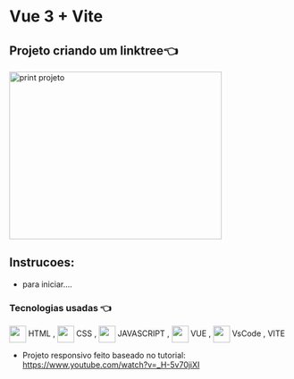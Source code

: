 # Vue 3 + Vite

[//]:<> (../master/assets/img/print.png) 
## Projeto criando um linktree👈 
    

<img alt='print projeto' align="center" height="300" width="380" src="../master/src/assets/print.png">

## Instrucoes: 
  - para iniciar....

### Tecnologias usadas 👈 
<img align="center" height="30" width="30" src="https://cdn.jsdelivr.net/gh/devicons/devicon/icons/html5/html5-original.svg"> HTML , 
<img align="center" height="30" width="30" src="https://cdn.jsdelivr.net/gh/devicons/devicon/icons/css3/css3-original.svg"> CSS , 
<img align="center" height="30" width="30" src="https://cdn.jsdelivr.net/gh/devicons/devicon/icons/javascript/javascript-original.svg"> JAVASCRIPT , 
<img align="center" height="30" width="30" src="https://cdn.jsdelivr.net/gh/devicons/devicon/icons/vuejs/vuejs-original.svg"> VUE , 
<img align="center" height="30" width="30" src="https://cdn.jsdelivr.net/gh/devicons/devicon/icons/vscode/vscode-original.svg"> VsCode ,
 VITE
- Projeto responsivo feito baseado no tutorial: https://www.youtube.com/watch?v=_H-5v70jiXI 
